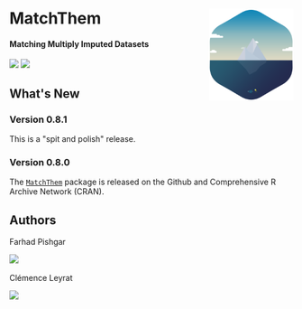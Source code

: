 # MatchThem <img src="man/figure/logo.png" align="right" width="150" />

<!-- badges: start -->
#### Matching Multiply Imputed Datasets
<!-- badges: end -->

[![](https://img.shields.io/badge/CRAN%20version-0.8.0-orange.svg?color=informational&style=for-the-badge)](https://cran.r-project.org/package=MatchThem)
[![](https://img.shields.io/badge/github%20version-0.8.1-orange.svg?color=informational&style=for-the-badge)](https://github.com/FarhadPishgar/MatchThem)

## What's New

### Version 0.8.1

This is a "spit and polish" release.

### Version 0.8.0

The [`MatchThem`](https://cran.r-project.org/package=MatchThem) package is released on the Github and Comprehensive R Archive Network (CRAN).

## Authors
Farhad Pishgar

[![](https://img.shields.io/twitter/follow/FarhadPishgar.svg?color=informational&style=for-the-badge)](https://twitter.com/FarhadPishgar)

Clémence Leyrat

[![](https://img.shields.io/twitter/follow/LeyClem.svg?color=informational&style=for-the-badge)](https://twitter.com/LeyClem)
